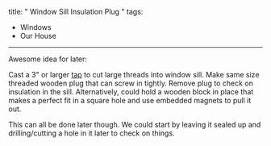 title: " Window Sill Insulation Plug "
tags:
- Windows
- Our House
---


Awesome idea for later:

Cast a 3" or larger [tap](http://www.nmri.go.jp/eng/khirata/metalwork/basic/bolt/index_e.html) to cut large threads into window sill. Make same size threaded wooden plug that can screw in tightly. Remove plug to check on insulation in the sill.  Alternatively, could hold a wooden block in place that makes a perfect fit in a square hole and use embedded magnets to pull it out.

This can all be done later though.  We could start by leaving it sealed up and drilling/cutting a hole in it later to check on things.


